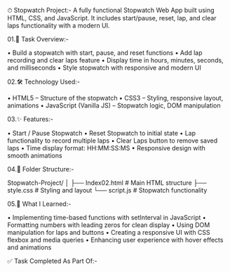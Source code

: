 ⏱ Stopwatch Project:-
A fully functional Stopwatch Web App built using HTML, CSS, and JavaScript. It includes start/pause, reset, lap, and clear laps functionality with a modern UI.

01.📌 Task Overview:-

• Build a stopwatch with start, pause, and reset functions
• Add lap recording and clear laps feature
• Display time in hours, minutes, seconds, and milliseconds
• Style stopwatch with responsive and modern UI

02.🛠️ Technology Used:-

• HTML5 – Structure of the stopwatch
• CSS3 – Styling, responsive layout, animations
• JavaScript (Vanilla JS) – Stopwatch logic, DOM manipulation

03.✨ Features:-

• Start / Pause Stopwatch
• Reset Stopwatch to initial state
• Lap functionality to record multiple laps
• Clear Laps button to remove saved laps
• Time display format: HH:MM:SS:MS
• Responsive design with smooth animations

04.📂 Folder Structure:-

Stopwatch-Project/
│
├── Index02.html   # Main HTML structure
├── style.css      # Styling and layout
└── script.js      # Stopwatch functionality

05.📖 What I Learned:-

• Implementing time-based functions with setInterval in JavaScript
• Formatting numbers with leading zeros for clean display
• Using DOM manipulation for laps and buttons
• Creating a responsive UI with CSS flexbox and media queries
• Enhancing user experience with hover effects and animations

✅ Task Completed As Part Of:-


